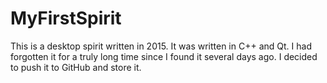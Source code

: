 # MyFirstSpirit
This is a desktop spirit written in 2015. It was written in C++ and Qt. I had forgotten it for a truly long time since I found it several days ago. I decided to push it to GitHub and store it.
